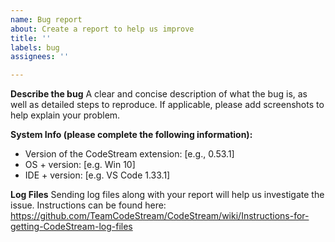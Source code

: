 ```yaml
---
name: Bug report
about: Create a report to help us improve
title: ''
labels: bug
assignees: ''

---
```


**Describe the bug**
A clear and concise description of what the bug is, as well as detailed steps to reproduce. If applicable, please add screenshots to help explain your problem.

**System Info (please complete the following information):**
 - Version of the CodeStream extension: [e.g., 0.53.1]
 - OS + version: [e.g. Win 10]
 - IDE + version: [e.g. VS Code 1.33.1]

**Log Files**
Sending log files along with your report will help us investigate the issue. Instructions can be found here: https://github.com/TeamCodeStream/CodeStream/wiki/Instructions-for-getting-CodeStream-log-files
